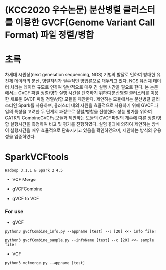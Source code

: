 # (KCC2020 우수논문) 분산병렬 클러스터를 이용한 GVCF(Genome Variant Call Format) 파일 정렬/병합

# 초록
차세대 시퀀싱(next generation sequencing, NGS) 기법의 발달로 인하여 방대한 유전체 데이터의 분산, 병렬처리가 필수적인 방법론으로 대두되고 있다. NGS 유전체 데이터 처리는 데이터 규모로 인하여 일반적으로 매우 긴 실행 시간을 필요로 한다. 본 논문에서는 GVCF 파일 정렬/병합 실행 시간을 단축하기 위하여 분산병렬 클러스터를 이용한 새로운 GVCF 파일 정렬/병합 모듈을 제안한다. 제안하는 모듈에서는 분산병렬 클러스터인 Spark를 사용하며, 클러스터 내의 자원을 효율적으로 사용하기 위해 GVCF 파일의 특성을 고려한 두 단계의 과정으로 정렬/병합을 진행한다. 성능 평가를 위하여 GATK의 CombineGVCFs 모듈과 제안하는 모듈의 GVCF 파일의 개수에 따른 정렬/병합 실행시간을 측정하여 비교 및 평가를 진행하였다. 실험 결과에 의하여 제안하는 방식이 실행시간을 매우 효율적으로 단축시키고 있음을 확인하였으며, 제안하는 방식의 유용성을 입증하였다.


# SparkVCFtools

``Hadoop 3.1.1 & Spark 2.4.5``

* VCF Merge

* gVCFCombine

* gVCF to VCF

### **For use**

* gVCF

``python3 gvcfCombine_info.py --appname [test] --c [20] <<- info file!``

``python3 gvcfCombine_sample.py --infoName [test] --c [20] <<- sample file!``

* VCF 

``python3 vcfmerge.py --appname [test]``

